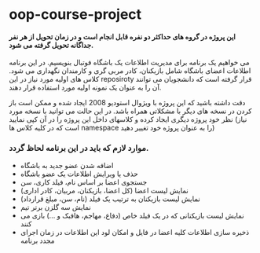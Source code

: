 # oop-course-project

#### این پروژه در گروه های حداکثر دو نفره قابل انجام است و در زمان تحویل از هر نفر جداگانه تحویل گرفته می شود.
می خواهیم یک برنامه برای مدیریت اطلاعات یک باشگاه فوتبال بنویسیم. در این برنامه اطلاعات اعضای باشگاه شامل بازیکنان، کادر مربی گری و کارمندان نگهداری می شود. کلاس های اولیه مورد نیاز در این reposiroty قرار گرفته است که دانشجویان می توانند آن را به عنوان یک نمونه اولیه مورد استفاده قرار دهند.

دقت داشته باشید که این پروژه با ویژوال استودیو 2008 ایجاد شده و ممکن است باز کردن در نسخه های دیگر با مشکلاتی همراه باشد. در این حالت می توانید با نسخه مورد نظر خود پروژه دیگری ایجاد کرده و کلاسهای داخل این پروژه را در آن کپی نمایید (نیاز است که در کلیه کلاس ها namespace را به عنوان پروژه خود تغییر دهید)


### موارد لازم که باید در این برنامه لحاظ گردد.
- اضافه شدن عضو جدید به باشگاه
- حذف یا ویرایش اطلاعات یک عضو باشگاه
- جستجوی اعضا بر اساس نام، فیلد کاری، سن
- نمایش لیست اعضا (کل اعضا، بازیکنان،‌ مربیان، کادر اداری)
- نمایش لیست بازیکنان به ترتیب یک فیلد (نام، سن، مبلغ قرارداد)
- نمایش سه گلزن برتر تیم
- نمایش لیست بازیکنانی که در یک فیلد خاص (دفاع، مهاجم، هافبک و ...) بازی می کنند
- ذخیره سازی اطلاعات کلیه اعضا در فایل و امکان لود این اطلاعات در زمان اجرای مجدد برنامه 

